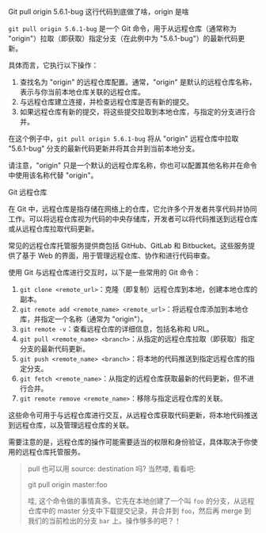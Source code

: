 Git pull origin 5.6.1-bug 这行代码到底做了啥，origin 是啥

`git pull origin 5.6.1-bug` 是一个 Git 命令，用于从远程仓库（通常称为 "origin"）拉取（即获取）指定分支（在此例中为 "5.6.1-bug"）的最新代码更新。

具体而言，它执行以下操作：
1. 查找名为 "origin" 的远程仓库配置。通常，"origin" 是默认的远程仓库名称，表示与你当前本地仓库关联的远程仓库。
2. 与远程仓库建立连接，并检查远程仓库是否有新的提交。
3. 如果远程仓库有新的提交，将这些提交拉取到本地仓库，与指定的分支进行合并。

在这个例子中，`git pull origin 5.6.1-bug` 将从 "origin" 远程仓库中拉取 "5.6.1-bug" 分支的最新代码更新并将其合并到当前本地分支。

请注意，"origin" 只是一个默认的远程仓库名称，你也可以配置其他名称并在命令中使用该名称代替 "origin"。

Git 远程仓库

在 Git 中，远程仓库是指存储在网络上的仓库，它允许多个开发者共享代码并协同工作。可以将远程仓库视为代码的中央存储库，开发者可以将代码推送到远程仓库或从远程仓库拉取代码更新。

常见的远程仓库托管服务提供商包括 GitHub、GitLab 和 Bitbucket。这些服务提供了基于 Web 的界面，用于管理远程仓库、协作和进行代码审查。

使用 Git 与远程仓库进行交互时，以下是一些常用的 Git 命令：

1. `git clone <remote_url>`：克隆（即复制）远程仓库到本地，创建本地仓库的副本。
2. `git remote add <remote_name> <remote_url>`：将远程仓库添加到本地仓库，并指定一个名称（通常为 "origin"）。
3. `git remote -v`：查看远程仓库的详细信息，包括名称和 URL。
4. `git pull <remote_name> <branch>`：从指定的远程仓库拉取（即获取）指定分支的最新代码更新。
5. `git push <remote_name> <branch>`：将本地的代码推送到指定远程仓库的指定分支。
6. `git fetch <remote_name>`：从指定的远程仓库获取最新的代码更新，但不进行合并。
7. `git remote remove <remote_name>`：移除与指定远程仓库的关联。

这些命令可用于与远程仓库进行交互，从远程仓库获取代码更新，将本地代码推送到远程仓库，以及管理远程仓库的关联。

需要注意的是，远程仓库的操作可能需要适当的权限和身份验证，具体取决于你使用的远程仓库托管服务。


> 
> pull 也可以用 source: destination 吗? 当然喽, 看看吧:
> 
> git pull origin master:foo
> 
> 哇, 这个命令做的事情真多。它先在本地创建了一个叫 `foo` 的分支，从远程仓库中的 master 分支中下载提交记录，并合并到 `foo`，然后再 merge 到我们的当前检出的分支 `bar` 上。操作够多的吧？！